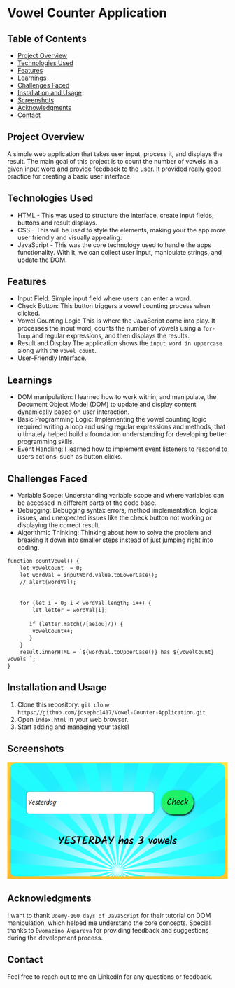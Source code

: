 # Vowel Counter Application



## Table of Contents

- [Project Overview](#project-overview)
- [Technologies Used](#technologies-used)
- [Features](#features)
- [Learnings](#learnings)
- [Challenges Faced](#challenges-faced)
- [Installation and Usage](#installation-and-usage)
- [Screenshots](#screenshots)
- [Acknowledgments](#acknowledgments)
- [Contact](#contact)

## Project Overview
A simple web application that takes user input, process it, and displays the result.
The main goal of this project is to count the number of vowels in a given input word and provide feedback to the user. It provided really good practice for creating a basic user interface.

## Technologies Used

- HTML - This was used to structure the interface, create input fields, buttons and result displays. 
- CSS - This will be used to style the elements, making your the app more user friendly and visually appealing. 
- JavaScript - This was the core technology used to handle the apps functionality. With it, we can collect user input, manipulate strings, and update the DOM. 

## Features

- Input Field: Simple input field where users can enter a word.
- Check Button: This button triggers a vowel counting process when clicked.
- Vowel Counting Logic This is where the JavaScript come into play. It processes the input word, counts the number of vowels using a `for-loop` and regular expressions, and then displays the results.
- Result and Display The application shows the `input word in uppercase` along with the `vowel count`.
- User-Friendly Interface.

## Learnings


- DOM manipulation: I learned how to work within, and manipulate, the Document Object Model (DOM) to update and display content dynamically based on user interaction. 
- Basic Programming Logic: Implementing the vowel counting logic required writing a loop and using regular expressions and methods, that ultimately helped build a foundation understanding for developing better programming skills.
- Event Handling: I learned how to implement event listeners to respond to users actions, such as button clicks.

## Challenges Faced

- Variable Scope: Understanding variable scope and where variables can be accessed in different parts of the code base.
- Debugging: Debugging syntax errors, method implementation, logical issues, and unexpected issues like the check button not working or displaying the correct result.
- Algorithmic Thinking: Thinking about how to solve the problem and breaking it down into smaller steps instead of just jumping right into coding. 
```
function countVowel() {
    let vowelCount  = 0;
    let wordVal = inputWord.value.toLowerCase();
    // alert(wordVal);
  

    for (let i = 0; i < wordVal.length; i++) {
        let letter = wordVal[i];
     
       if (letter.match(/[aeiou]/)) {
        vowelCount++;
       }
    }
    result.innerHTML = `${wordVal.toUpperCase()} has ${vowelCount} vowels `;
}
```

## Installation and Usage

1. Clone this repository: `git clone https://github.com/josephc1417/Vowel-Counter-Application.git`
2. Open `index.html` in your web browser.
3. Start adding and managing your tasks!

## Screenshots

![Screenshot 1](./Images/Screenshot%202023-08-12%20191325.png)


## Acknowledgments

I want to thank `Udemy-100 days of JavaScript` for their tutorial on DOM manipulation, which helped me understand the core concepts.
Special thanks to `Ewomazino Akpareva` for providing feedback and suggestions during the development process.

## Contact

Feel free to reach out to me on LinkedIn for any questions or feedback.
